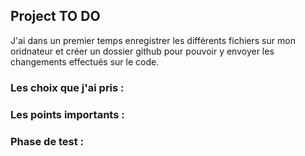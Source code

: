 ## Project TO DO

J'ai dans un premier temps enregistrer les différents
fichiers sur mon oridnateur et créer un dossier github pour pouvoir y envoyer les 
changements effectués sur le code. 

### Les choix que j'ai pris : 

### Les points importants : 

### Phase de test : 